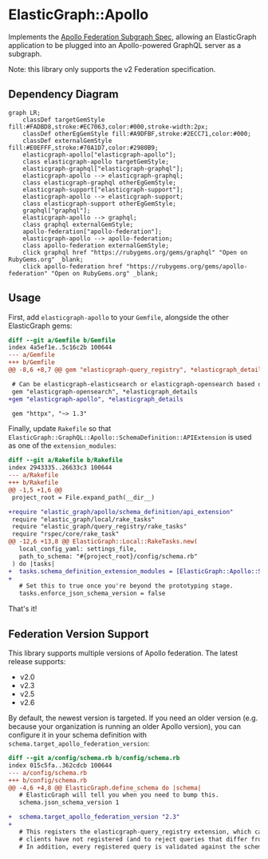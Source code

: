 # ElasticGraph::Apollo

Implements the [Apollo Federation Subgraph Spec](https://www.apollographql.com/docs/federation/subgraph-spec/),
allowing an ElasticGraph application to be plugged into an Apollo-powered GraphQL server as a subgraph.

Note: this library only supports the v2 Federation specification.

## Dependency Diagram

```mermaid
graph LR;
    classDef targetGemStyle fill:#FADBD8,stroke:#EC7063,color:#000,stroke-width:2px;
    classDef otherEgGemStyle fill:#A9DFBF,stroke:#2ECC71,color:#000;
    classDef externalGemStyle fill:#E0EFFF,stroke:#70A1D7,color:#2980B9;
    elasticgraph-apollo["elasticgraph-apollo"];
    class elasticgraph-apollo targetGemStyle;
    elasticgraph-graphql["elasticgraph-graphql"];
    elasticgraph-apollo --> elasticgraph-graphql;
    class elasticgraph-graphql otherEgGemStyle;
    elasticgraph-support["elasticgraph-support"];
    elasticgraph-apollo --> elasticgraph-support;
    class elasticgraph-support otherEgGemStyle;
    graphql["graphql"];
    elasticgraph-apollo --> graphql;
    class graphql externalGemStyle;
    apollo-federation["apollo-federation"];
    elasticgraph-apollo --> apollo-federation;
    class apollo-federation externalGemStyle;
    click graphql href "https://rubygems.org/gems/graphql" "Open on RubyGems.org" _blank;
    click apollo-federation href "https://rubygems.org/gems/apollo-federation" "Open on RubyGems.org" _blank;
```

## Usage

First, add `elasticgraph-apollo` to your `Gemfile`, alongside the other ElasticGraph gems:

```diff
diff --git a/Gemfile b/Gemfile
index 4a5ef1e..5c16c2b 100644
--- a/Gemfile
+++ b/Gemfile
@@ -8,6 +8,7 @@ gem "elasticgraph-query_registry", *elasticgraph_details

 # Can be elasticgraph-elasticsearch or elasticgraph-opensearch based on the datastore you want to use.
 gem "elasticgraph-opensearch", *elasticgraph_details
+gem "elasticgraph-apollo", *elasticgraph_details

 gem "httpx", "~> 1.3"

```

Finally, update `Rakefile` so that `ElasticGraph::GraphQL::Apollo::SchemaDefinition::APIExtension` is
used as one of the `extension_modules`:

```diff
diff --git a/Rakefile b/Rakefile
index 2943335..26633c3 100644
--- a/Rakefile
+++ b/Rakefile
@@ -1,5 +1,6 @@
 project_root = File.expand_path(__dir__)

+require "elastic_graph/apollo/schema_definition/api_extension"
 require "elastic_graph/local/rake_tasks"
 require "elastic_graph/query_registry/rake_tasks"
 require "rspec/core/rake_task"
@@ -12,6 +13,8 @@ ElasticGraph::Local::RakeTasks.new(
   local_config_yaml: settings_file,
   path_to_schema: "#{project_root}/config/schema.rb"
 ) do |tasks|
+  tasks.schema_definition_extension_modules = [ElasticGraph::Apollo::SchemaDefinition::APIExtension]
+
   # Set this to true once you're beyond the prototyping stage.
   tasks.enforce_json_schema_version = false

```

That's it!

## Federation Version Support

This library supports multiple versions of Apollo federation. The latest release supports:

* v2.0
* v2.3
* v2.5
* v2.6

By default, the newest version is targeted. If you need an older version (e.g. because your organization is running
an older Apollo version), you can configure it in your schema definition with `schema.target_apollo_federation_version`:

```diff
diff --git a/config/schema.rb b/config/schema.rb
index 015c5fa..362cdcb 100644
--- a/config/schema.rb
+++ b/config/schema.rb
@@ -4,6 +4,8 @@ ElasticGraph.define_schema do |schema|
   # ElasticGraph will tell you when you need to bump this.
   schema.json_schema_version 1

+  schema.target_apollo_federation_version "2.3"
+
   # This registers the elasticgraph-query_registry extension, which can be used to reject queries that
   # clients have not registered (and to reject queries that differ from what a client has registered).
   # In addition, every registered query is validated against the schema in the CI build, giving you
```
